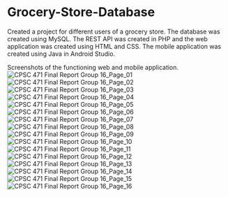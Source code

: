 # Grocery-Store-Database
Created a project for different users of a grocery store. The database was created using MySQL. The REST API was created in PHP and the web application was created using HTML and CSS. The mobile application was created using Java in Android Studio.

Screenshots of the functioning web and mobile application.
![CPSC 471 Final Report Group 16_Page_01](https://user-images.githubusercontent.com/47364498/117516948-d70e8280-af57-11eb-9d25-7f262cd48621.png)
![CPSC 471 Final Report Group 16_Page_02](https://user-images.githubusercontent.com/47364498/117516951-d7a71900-af57-11eb-92d4-78022ed250db.png)
![CPSC 471 Final Report Group 16_Page_03](https://user-images.githubusercontent.com/47364498/117516952-d7a71900-af57-11eb-8966-75808241ade9.png)
![CPSC 471 Final Report Group 16_Page_04](https://user-images.githubusercontent.com/47364498/117516953-d83faf80-af57-11eb-85ac-d3c6d65ce4ec.png)
![CPSC 471 Final Report Group 16_Page_05](https://user-images.githubusercontent.com/47364498/117516954-d83faf80-af57-11eb-8e68-966dee726282.png)
![CPSC 471 Final Report Group 16_Page_06](https://user-images.githubusercontent.com/47364498/117516955-d8d84600-af57-11eb-8c33-1d428010e0a5.png)
![CPSC 471 Final Report Group 16_Page_07](https://user-images.githubusercontent.com/47364498/117516957-d8d84600-af57-11eb-95a9-61f92a5f088f.png)
![CPSC 471 Final Report Group 16_Page_08](https://user-images.githubusercontent.com/47364498/117516959-d8d84600-af57-11eb-9d1f-44982a959b2e.png)
![CPSC 471 Final Report Group 16_Page_09](https://user-images.githubusercontent.com/47364498/117516960-d970dc80-af57-11eb-88e1-56a55c8c53f5.png)
![CPSC 471 Final Report Group 16_Page_10](https://user-images.githubusercontent.com/47364498/117516961-d970dc80-af57-11eb-9d86-b24e2803da97.png)
![CPSC 471 Final Report Group 16_Page_11](https://user-images.githubusercontent.com/47364498/117516962-d970dc80-af57-11eb-9700-7dd570220b56.png)
![CPSC 471 Final Report Group 16_Page_12](https://user-images.githubusercontent.com/47364498/117516963-da097300-af57-11eb-8ee8-7c07a1468c48.png)
![CPSC 471 Final Report Group 16_Page_13](https://user-images.githubusercontent.com/47364498/117516965-da097300-af57-11eb-86c2-43a479477be4.png)
![CPSC 471 Final Report Group 16_Page_14](https://user-images.githubusercontent.com/47364498/117516966-da097300-af57-11eb-88fb-31aa576a2d35.png)
![CPSC 471 Final Report Group 16_Page_15](https://user-images.githubusercontent.com/47364498/117516967-daa20980-af57-11eb-9f40-e3bad39cb1d0.png)
![CPSC 471 Final Report Group 16_Page_16](https://user-images.githubusercontent.com/47364498/117516968-daa20980-af57-11eb-9fcf-3fabc1b56ce9.png)

